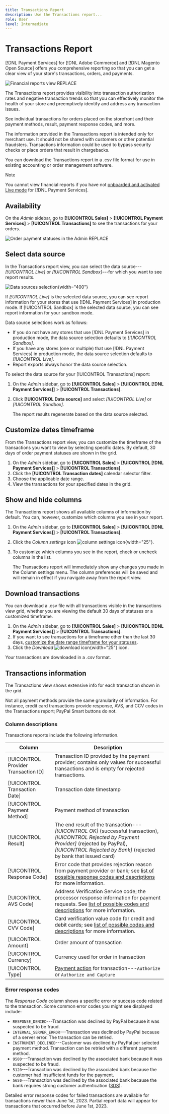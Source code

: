 ```yaml
---
title: Transactions Report
description: Use the Transactions report...
role: User
level: Intermediate
---
```

# Transactions Report

[!DNL Payment Services] for [!DNL Adobe Commerce] and [!DNL Magento Open Source] offers you comprehensive reporting so that you can get a clear view of your store's transactions, orders, and payments.

![Financial reports view](assets/reports-justpayouts.png) REPLACE

The Transactions report provides visibility into transaction authorization rates and negative transaction trends so that you can effectively monitor the health of your store and preemptively identify and address any transaction issues.

See individual transactions for orders placed on the storefront and their payment methods, result, payment response codes, and more.

The information provided in the Transactions report is intended only for merchant use. It should not be shared with customers or other potential fraudsters. Transactions information could be used to bypass security checks or place orders that result in chargebacks.

You can download the Transactions report in a .csv file format for use in existing accounting or order management software.

>[!NOTE]
>
>You cannot view financial reports if you have not [onboarded and activated Live mode](production.md#enable-live-payments) for [!DNL Payment Services].

## Availability

On the _Admin_ sidebar, go to **[!UICONTROL Sales]** > **[!UICONTROL Payment Services]** > **[!UICONTROL Transactions]** to see the transactions for your orders.

![Order payment statuses in the Admin](assets/order-payment-status-report.png) REPLACE

## Select data source

In the Transactions report view, you can select the data source---_[!UICONTROL Live]_ or _[!UICONTROL Sandbox]_---for which you want to see report results.

![Data sources selection](assets/datasource.png){width="400"}

If _[!UICONTROL Live]_ is the selected data source, you can see report information for your stores that use [!DNL Payment Services] in production mode. If [!UICONTROL Sandbox] is the selected data source, you can see report information for your sandbox mode.

Data source selections work as follows:

* If you do not have any stores that use [!DNL Payment Services] in production mode, the data source selection defaults to _[!UICONTROL Sandbox]_.
* If you have any stores (one or multiple) that use [!DNL Payment Services] in production mode, the data source selection defaults to _[!UICONTROL Live]_.
* Report exports always honor the data source selection.

To select the data source for your [!UICONTROL Transactions] report:

1. On the _Admin_ sidebar, go to **[!UICONTROL Sales]** > **[!UICONTROL [!DNL Payment Services]]** > **[!UICONTROL Transactions]**.
1. Click **[!UICONTROL Data source]** and select _[!UICONTROL Live]_ or _[!UICONTROL Sandbox]_.

   The report results regenerate based on the data source selected.

## Customize dates timeframe

From the Transactions report view, you can customize the timeframe of the transactions you want to view by selecting specific dates. By default, 30 days of order payment statuses are shown in the grid.

1. On the _Admin_ sidebar, go to **[!UICONTROL Sales]** > **[!UICONTROL [!DNL Payment Services]]** > **[!UICONTROL Transactions]**.
1. Click the **[!UICONTROL Transaction dates]** calendar selector filter.
1. Choose the applicable date range.
1. View the transactions for your specified dates in the grid.

## Show and hide columns

The Transactions report shows all available columns of information by default. You can, however, customize which columns you see in your report.

1. On the _Admin_ sidebar, go to **[!UICONTROL Sales]** > **[!UICONTROL [!DNL Payment Services]]** > **[!UICONTROL Transactions]**.
1. Click the _Column settings_ icon ![column settings icon](assets/column-settings.png){width="25"}.
1. To customize which columns you see in the report, check or uncheck columns in the list.

   The Transactions report will immediately show any changes you made in the Column settings menu. The column preferences will be saved and will remain in effect if you navigate away from the report view.

## Download transactions

You can download a .csv file with all transactions visible in the transactions view grid, whether you are viewing the default 30 days of statuses or a customized timeframe.

1. On the _Admin_ sidebar, go to **[!UICONTROL Sales]** > **[!UICONTROL [!DNL Payment Services]]** > **[!UICONTROL Transactions]**.
1. If you want to see transactions for a timeframe other than the last 30 days, [customize the date range timeframe for your statuses](#customize-dates-timeframe).
1. Click the _Download_ ![download icon](assets/icon-download.png){width="25"} icon.

Your transactions are downloaded in a .csv format.

## Transactions information

The Transactions view shows extensive info for each transaction shown in the grid.

Not all payment methods provide the same granularity of information. For instance, credit card transactions provide response, AVS, and CCV codes in the Transactions report; PayPal Smart buttons do not.

### Column descriptions

Transactions reports include the following information.

| Column | Description |
| ------------ | -------------------- |
| [!UICONTROL Provider Transaction ID] | Transaction ID provided by the payment provider; contains only values for successful transactions and is empty for rejected transactions. |
| [!UICONTROL Transaction Date] | Transaction date timestamp |
| [!UICONTROL Payment Method] |  Payment method of transaction |
| [!UICONTROL Result] | The end result of the transaction---*[!UICONTROL OK]* (successful transaction), *[!UICONTROL Rejected by Payment Provider]* (rejected by PayPal), *[!UICONTROL Rejected by Bank]* (rejected by bank that issued card) |
| [!UICONTROL Response Code] | Error code that provides rejection reason from payment provider or bank; see [list of possible response codes and descriptions](https://developer.paypal.com/docs/api/orders/v2/#definition-processor_response) for more information. |
| [!UICONTROL AVS Code] | Address Verification Service code; the processor response information for payment requests. See [list of possible codes and descriptions](https://developer.paypal.com/docs/api/orders/v2/#definition-processor_response) for more information. |
| [!UICONTROL CVV Code] | Card verification value code for credit and debit cards; see [list of possible codes and descriptions](https://developer.paypal.com/docs/api/orders/v2/#definition-processor_response) for more information. |
| [!UICONTROL Amount] | Order amount of transaction |
| [!UICONTROL Currency] | Currency used for order in transaction  |
| [!UICONTROL Type] | [Payment action](../payment-services/production.md#set-payment-services-as-payment-method) for transaction---`Authorize` or `Authorize and Capture` |

### Error response codes

The _Response Code_ column shows a specific error or success code related to the transaction. Some common error codes you might see displayed include:

* `RESPONSE_DENIED`---Transaction was declined by PayPal because it was suspected to be fraud.
* `INTERNAL_SERVER_ERROR`---Transaction was declined by PayPal because of a server error. The transaction can be retried.
* `INSTRUMENT_DECLINED`---Customer was declined by PayPal per selected payment method. Transaction can be retried with a different payment method.
* `9500`---Transaction was declined by the associated bank because it was suspected to be fraud.
* `5120`---Transaction was declined by the associated bank because the customer had insufficient funds for the payment.
* `5650`---Transaction was declined by the associated bank because the bank requires strong customer authentication ([3DS](security.md#3ds)).

Detailed error response codes for failed transactions are available for transactions newer than June 1st, 2023. Partial report data will appear for transactions that occurred before June 1st, 2023.
